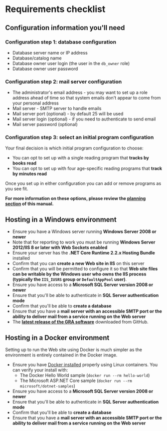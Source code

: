 # Requirements checklist

## Configuration information you'll need

### Configuration step 1: database configuration

- Database server name or IP address
- Database/catalog name
- Database owner user login (the user in the `db_owner` role)
- Database owner user password

### Configuration step 2: mail server configuration

- The administrator's email address - you may want to set up a role address ahead of time so that system emails don't appear to come from your personal address
- Mail server - SMTP server to handle emails
- Mail server port (optional) - by default 25 will be used
- Mail server login (optional) - if you need to authenticate to send email
- Mail server password (optional)

### Configuration step 3: select an initial program configuration

Your final decision is which initial program configuration to choose:

- You can opt to set up with a single reading program that **tracks by books read**
- You can opt to set up with four age-specific reading programs that **track by minutes read**

Once you set up in either configuration you can add or remove programs as you see fit.

**For more information on these options, please review the [planning section](../../introduction/planning) of this manual.**

## Hosting in a Windows environment

- Ensure you have a Windows server running **Windows Server 2008 or newer**
- Note that for reporting to work you must be running **Windows Server 2012/IIS 8 or later with Web Sockets enabled**
- Ensure your server has the **.NET Core Runtime 2.2.x Hosting Bundle** installed
- Confirm that you can **create a new Web site in IIS** on this server
- Confirm that you will be permitted to configure it so that **Web site files can be writable by the Windows user who owns the IIS process (typically the `IIS_IUSRS` group or `DefaultAppPool` user)**.
- Ensure you have access to a **Microsoft SQL Server version 2008 or newer**
- Ensure that you'll be able to authenticate in **SQL Server authentication mode**
- Confirm that you'll be able to **create a database**
- Ensure that you have a **mail server with an accessible SMTP port or the ability to deliver mail from a service running on the Web server**
- The **[latest release of the GRA software](https://github.com/MCLD/greatreadingadventure/releases/latest)** downloaded from GitHub.

## Hosting in a Docker environment

Setting up to run the Web site using Docker is much simpler as the environment is entirely contained in the Docker image.

- Ensure you have [Docker installed](https://docs.docker.com/install/) properly using Linux containers. You can verify your install with:
  - The Docker Hello World sample (`docker run --rm hello-world`)
  - The Microsoft ASP.NET Core sample (`docker run --rm microsoft/dotnet-samples`)
- Ensure you have access to a **Microsoft SQL Server version 2008 or newer**
- Ensure that you'll be able to authenticate in **SQL Server authentication mode**
- Confirm that you'll be able to **create a database**
- Ensure that you have a **mail server with an accessible SMTP port or the ability to deliver mail from a service running on the Web server**

